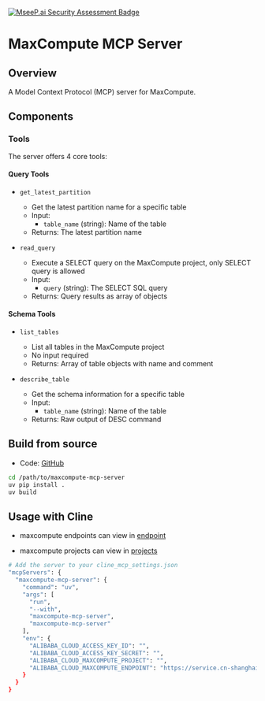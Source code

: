 [![MseeP.ai Security Assessment Badge](https://mseep.net/pr/datafe-maxcompute-mcp-server-badge.png)](https://mseep.ai/app/datafe-maxcompute-mcp-server)

# MaxCompute MCP Server

## Overview
A Model Context Protocol (MCP) server for MaxCompute.

## Components

### Tools
The server offers 4 core tools:

#### Query Tools
- `get_latest_partition`
  - Get the latest partition name for a specific table
  - Input:
    - `table_name` (string): Name of the table
  - Returns: The latest partition name

- `read_query`
   - Execute a SELECT query on the MaxCompute project, only SELECT query is allowed
   - Input:
     - `query` (string): The SELECT SQL query
   - Returns: Query results as array of objects

#### Schema Tools
- `list_tables`
   - List all tables in the MaxCompute project
   - No input required
   - Returns: Array of table objects with name and comment

- `describe_table`
   - Get the schema information for a specific table
   - Input:
     - `table_name` (string): Name of the table
   - Returns: Raw output of DESC command

## Build from source

- Code: [GitHub](https://github.com/datafe/maxcompute-mcp-server)

```bash
cd /path/to/maxcompute-mcp-server
uv pip install .
uv build
```

## Usage with Cline

- maxcompute endpoints can view in [endpoint](https://help.aliyun.com/zh/maxcompute/user-guide/endpoints)

- maxcompute projects can view in [projects](https://maxcompute.console.aliyun.com/cn-shanghai/project-list)

```bash
# Add the server to your cline_mcp_settings.json
"mcpServers": {
  "maxcompute-mcp-server": {
    "command": "uv",
    "args": [
      "run",
      "--with",
      "maxcompute-mcp-server",
      "maxcompute-mcp-server"
    ],
    "env": {
      "ALIBABA_CLOUD_ACCESS_KEY_ID": "",
      "ALIBABA_CLOUD_ACCESS_KEY_SECRET": "",
      "ALIBABA_CLOUD_MAXCOMPUTE_PROJECT": "",
      "ALIBABA_CLOUD_MAXCOMPUTE_ENDPOINT": "https://service.cn-shanghai.maxcompute.aliyun.com/api"
    }
  }
}
```
